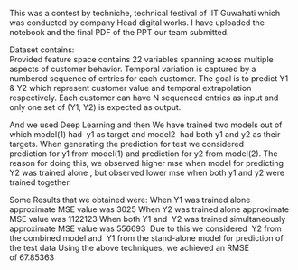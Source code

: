 This was a contest by techniche, technical festival of IIT Guwahati which was conducted by company Head digital works.
I have uploaded the notebook and the final PDF of the PPT our team submitted.

Dataset contains:   
 Provided feature space contains 22 variables spanning across multiple aspects of customer behavior.
 Temporal variation is captured by a numbered sequence of entries for each customer.
 The goal is to predict Y1 & Y2 which represent customer value and temporal extrapolation respectively.
 Each customer can have N sequenced entries as input and only one set of (Y1, Y2) is expected as output.

And we used Deep Learning and then We have trained two models out of which model(1) had  y1 as target and model2  had both y1 and y2 as their targets.
When generating the prediction for test we considered prediction for y1 from model(1) and prediction for y2 from model(2).
The reason for doing this, we observed higher mse when model for predicting  Y2 was trained alone , but observed lower mse when both y1 and y2 were trained together.

Some Results that we obtained were:
 When Y1 was trained alone approximate MSE value was 3025
 When Y2 was trained alone approximate MSE value was 1122123
 When both Y1 and  Y2 was trained simultaneously approximate MSE value was 556693 
 Due to this we considered  Y2 from the combined model and  Y1 from the stand-alone model for prediction of the test data
 Using the above techniques, we achieved an RMSE of 67.85363


